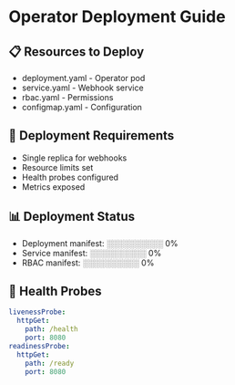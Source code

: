 # Operator Deployment Guide

## 📋 Resources to Deploy
- deployment.yaml - Operator pod
- service.yaml - Webhook service
- rbac.yaml - Permissions
- configmap.yaml - Configuration

## 🎯 Deployment Requirements
- Single replica for webhooks
- Resource limits set
- Health probes configured
- Metrics exposed

## 📊 Deployment Status
- Deployment manifest: ░░░░░░░░░░ 0%
- Service manifest: ░░░░░░░░░░ 0%
- RBAC manifest: ░░░░░░░░░░ 0%

## 🔧 Health Probes
```yaml
livenessProbe:
  httpGet:
    path: /health
    port: 8080
readinessProbe:
  httpGet:
    path: /ready
    port: 8080
```